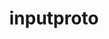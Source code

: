 ---
title: "inputproto"
layout: cache
categories: [package, develop]
meta: {"versions": ["2.3.2"], "compilers": ["gcc@7.5.0"]}
spec_files: 
 - spec-0.json
spec_names:
 - 'inputproto@2.3.2%gcc@7.5.0 arch=linux-ubuntu18.04-x86_64 ^pkgconf@1.8.0%gcc@7.5.0 arch=linux-ubuntu18.04-x86_64 ^util-macros@1.19.3%gcc@7.5.0 arch=linux-ubuntu18.04-x86_64'
---